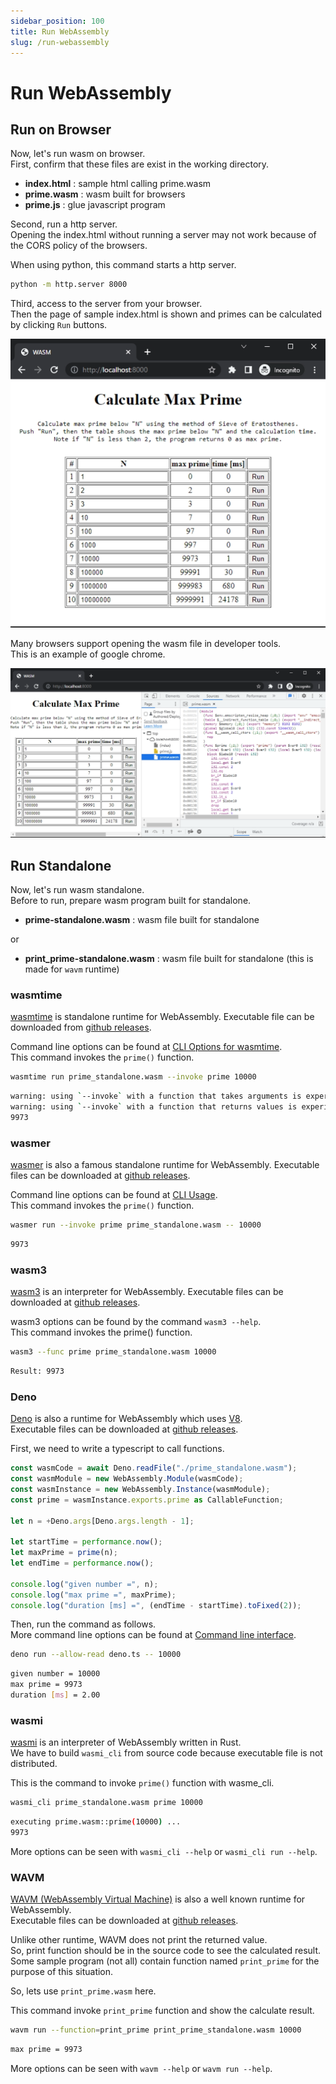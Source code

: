 ```yaml
---
sidebar_position: 100
title: Run WebAssembly
slug: /run-webassembly
---
```


# Run WebAssembly

## Run on Browser

Now, let's run wasm on browser.  
First, confirm that these files are exist in the working directory.

-   **index.html** : sample html calling prime.wasm
-   **prime.wasm** : wasm built for browsers
-   **prime.js** : glue javascript program

Second, run a http server.  
Opening the index.html without running a server may not work because of the CORS policy of the browsers.

When using python, this command starts a http server.

```bash title="Run a http server at port 8000"
python -m http.server 8000
```

Third, access to the server from your browser.  
Then the page of sample index.html is shown and primes can be calculated by clicking `Run` buttons.

![run-wasm-on-browser.png](./img/run-wasm-on-browser.png)

Many browsers support opening the wasm file in developer tools.  
This is an example of google chrome.

![run-wasm-on-browser-devtool.png](./img/run-wasm-on-browser-devtool.png)

## Run Standalone

Now, let's run wasm standalone.  
Before to run, prepare wasm program built for standalone.

-   **prime-standalone.wasm** : wasm file built for standalone

or

-   **print_prime-standalone.wasm** : wasm file built for standalone (this is made for `wavm` runtime)

### wasmtime

[wasmtime](https://wasmtime.dev/) is standalone runtime for WebAssembly.
Executable file can be downloaded from [github releases](https://github.com/bytecodealliance/wasmtime/releases).

Command line options can be found at [CLI Options for wasmtime](https://docs.wasmtime.dev/cli-options.html).  
This command invokes the `prime()` function.

```bash title="invoke prime function with wasmtime"
wasmtime run prime_standalone.wasm --invoke prime 10000
```

```bash title="output"
warning: using `--invoke` with a function that takes arguments is experimental and may break in the future
warning: using `--invoke` with a function that returns values is experimental and may break in the future
9973
```

### wasmer

[wasmer](https://wasmer.io/) is also a famous standalone runtime for WebAssembly.
Executable files can be downloaded at [github releases](https://github.com/wasmerio/wasmer/releases).

Command line options can be found at [CLI Usage](https://docs.wasmer.io/ecosystem/wasmer/usage).  
This command invokes the `prime()` function.

```bash title="invoke prime function with wasmer"
wasmer run --invoke prime prime_standalone.wasm -- 10000
```

```bash title="output"
9973
```

### wasm3

[wasm3](https://github.com/wasm3/wasm3) is an interpreter for WebAssembly.
Executable files can be downloaded at [github releases](https://github.com/wasm3/wasm3/releases).

wasm3 options can be found by the command `wasm3 --help`.  
This command invokes the prime() function.

```bash title="invoke prime function with wasm3"
wasm3 --func prime prime_standalone.wasm 10000
```

```bash title="output"
Result: 9973
```

### Deno

[Deno](https://github.com/denoland/deno) is also a runtime for WebAssembly which uses [V8](https://v8.dev/).  
Executable files can be downloaded at [github releases](https://github.com/denoland/deno/releases).

First, we need to write a typescript to call functions.

```typescript title="Deno.ts"
const wasmCode = await Deno.readFile("./prime_standalone.wasm");
const wasmModule = new WebAssembly.Module(wasmCode);
const wasmInstance = new WebAssembly.Instance(wasmModule);
const prime = wasmInstance.exports.prime as CallableFunction;

let n = +Deno.args[Deno.args.length - 1];

let startTime = performance.now();
let maxPrime = prime(n);
let endTime = performance.now();

console.log("given number =", n);
console.log("max prime =", maxPrime);
console.log("duration [ms] =", (endTime - startTime).toFixed(2));
```

Then, run the command as follows.  
More command line options can be found at [Command line interface](https://deno.land/manual@v1.8.3/getting_started/command_line_interface).

```bash title="invoke prime function with Deno"
deno run --allow-read deno.ts -- 10000
```

```bash title="output"
given number = 10000
max prime = 9973
duration [ms] = 2.00
```

### wasmi

[wasmi](https://github.com/paritytech/wasmi) is an interpreter of WebAssembly written in Rust.  
We have to build `wasmi_cli` from source code because executable file is not distributed.

This is the command to invoke `prime()` function with wasme_cli.

```bash title="invoke prime function with wasmi"
wasmi_cli prime_standalone.wasm prime 10000
```

```bash title="output"
executing prime.wasm::prime(10000) ...
9973
```

More options can be seen with `wasmi_cli --help` or `wasmi_cli run --help`.

### WAVM

[WAVM (WebAssembly Virtual Machine)](https://github.com/WAVM/WAVM) is also a well known runtime for WebAssembly.  
Executable files can be downloaded at [github releases](https://github.com/WAVM/WAVM/releases).

Unlike other runtime, WAVM does not print the returned value.  
So, print function should be in the source code to see the calculated result.  
Some sample program (not all) contain function named `print_prime` for the purpose of this situation.

So, lets use `print_prime.wasm` here.

This command invoke `print_prime` function and show the calculate result.

```bash title="invoke print_prime function with WAVM"
wavm run --function=print_prime print_prime_standalone.wasm 10000
```

```bash title="output"
max prime = 9973
```

More options can be seen with `wavm --help` or `wavm run --help`.
